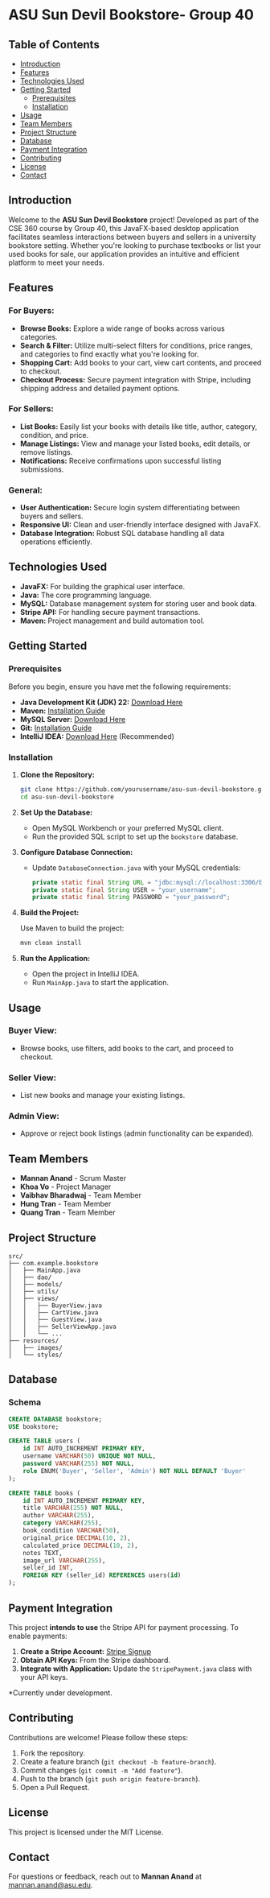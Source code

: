 # ASU Sun Devil Bookstore- Group 40

## Table of Contents
- [Introduction](#introduction)
- [Features](#features)
- [Technologies Used](#technologies-used)
- [Getting Started](#getting-started)
  - [Prerequisites](#prerequisites)
  - [Installation](#installation)
- [Usage](#usage)
- [Team Members](#team-members)
- [Project Structure](#project-structure)
- [Database](#database)
- [Payment Integration](#payment-integration)
- [Contributing](#contributing)
- [License](#license)
- [Contact](#contact)

## Introduction

Welcome to the **ASU Sun Devil Bookstore** project! Developed as part of the CSE 360 course by Group 40, this JavaFX-based desktop application facilitates seamless interactions between buyers and sellers in a university bookstore setting. Whether you're looking to purchase textbooks or list your used books for sale, our application provides an intuitive and efficient platform to meet your needs.

## Features

### **For Buyers:**
- **Browse Books:** Explore a wide range of books across various categories.
- **Search & Filter:** Utilize multi-select filters for conditions, price ranges, and categories to find exactly what you're looking for.
- **Shopping Cart:** Add books to your cart, view cart contents, and proceed to checkout.
- **Checkout Process:** Secure payment integration with Stripe, including shipping address and detailed payment options.

### **For Sellers:**
- **List Books:** Easily list your books with details like title, author, category, condition, and price.
- **Manage Listings:** View and manage your listed books, edit details, or remove listings.
- **Notifications:** Receive confirmations upon successful listing submissions.

### **General:**
- **User Authentication:** Secure login system differentiating between buyers and sellers.
- **Responsive UI:** Clean and user-friendly interface designed with JavaFX.
- **Database Integration:** Robust SQL database handling all data operations efficiently.

## Technologies Used

- **JavaFX:** For building the graphical user interface.
- **Java:** The core programming language.
- **MySQL:** Database management system for storing user and book data.
- **Stripe API:** For handling secure payment transactions.
- **Maven:** Project management and build automation tool.

## Getting Started

### Prerequisites

Before you begin, ensure you have met the following requirements:

- **Java Development Kit (JDK) 22:** [Download Here](https://www.oracle.com/java/technologies/javase-jdk22-downloads.html)
- **Maven:** [Installation Guide](https://maven.apache.org/install.html)
- **MySQL Server:** [Download Here](https://dev.mysql.com/downloads/mysql/)
- **Git:** [Installation Guide](https://git-scm.com/book/en/v2/Getting-Started-Installing-Git)
- **IntelliJ IDEA:** [Download Here](https://www.jetbrains.com/idea/download/) (Recommended)

### Installation

1. **Clone the Repository:**

   ```bash
   git clone https://github.com/yourusername/asu-sun-devil-bookstore.git
   cd asu-sun-devil-bookstore
   ```

2. **Set Up the Database:**

   - Open MySQL Workbench or your preferred MySQL client.
   - Run the provided SQL script to set up the `bookstore` database.

3. **Configure Database Connection:**

   - Update `DatabaseConnection.java` with your MySQL credentials:
     ```java
     private static final String URL = "jdbc:mysql://localhost:3306/bookstore";
     private static final String USER = "your_username";
     private static final String PASSWORD = "your_password";
     ```

4. **Build the Project:**

   Use Maven to build the project:
   ```bash
   mvn clean install
   ```

5. **Run the Application:**

   - Open the project in IntelliJ IDEA.
   - Run `MainApp.java` to start the application.

## Usage

### **Buyer View:**
- Browse books, use filters, add books to the cart, and proceed to checkout.

### **Seller View:**
- List new books and manage your existing listings.

### **Admin View:**
- Approve or reject book listings (admin functionality can be expanded).

## Team Members

- **Mannan Anand** - Scrum Master
- **Khoa Vo** - Project Manager
- **Vaibhav Bharadwaj** - Team Member
- **Hung Tran** - Team Member
- **Quang Tran** - Team Member

## Project Structure

```plaintext
src/
├── com.example.bookstore
│   ├── MainApp.java
│   ├── dao/
│   ├── models/
│   ├── utils/
│   ├── views/
│   │   ├── BuyerView.java
│   │   ├── CartView.java
│   │   ├── GuestView.java
│   │   ├── SellerViewApp.java
│   │   └── ...
├── resources/
│   ├── images/
│   └── styles/
```

## Database

### Schema
```sql
CREATE DATABASE bookstore;
USE bookstore;

CREATE TABLE users (
    id INT AUTO_INCREMENT PRIMARY KEY,
    username VARCHAR(50) UNIQUE NOT NULL,
    password VARCHAR(255) NOT NULL,
    role ENUM('Buyer', 'Seller', 'Admin') NOT NULL DEFAULT 'Buyer'
);

CREATE TABLE books (
    id INT AUTO_INCREMENT PRIMARY KEY,
    title VARCHAR(255) NOT NULL,
    author VARCHAR(255),
    category VARCHAR(255),
    book_condition VARCHAR(50),
    original_price DECIMAL(10, 2),
    calculated_price DECIMAL(10, 2),
    notes TEXT,
    image_url VARCHAR(255),
    seller_id INT,
    FOREIGN KEY (seller_id) REFERENCES users(id)
);
```

## Payment Integration

This project **intends to use** the Stripe API for payment processing. To enable payments:

1. **Create a Stripe Account:** [Stripe Signup](https://stripe.com)
2. **Obtain API Keys:** From the Stripe dashboard.
3. **Integrate with Application:** Update the `StripePayment.java` class with your API keys.

*Currently under development.

## Contributing

Contributions are welcome! Please follow these steps:

1. Fork the repository.
2. Create a feature branch (`git checkout -b feature-branch`).
3. Commit changes (`git commit -m "Add feature"`).
4. Push to the branch (`git push origin feature-branch`).
5. Open a Pull Request.

## License

This project is licensed under the MIT License.

## Contact

For questions or feedback, reach out to **Mannan Anand** at [mannan.anand@asu.edu](mailto:mannan.anand@asu.edu).
